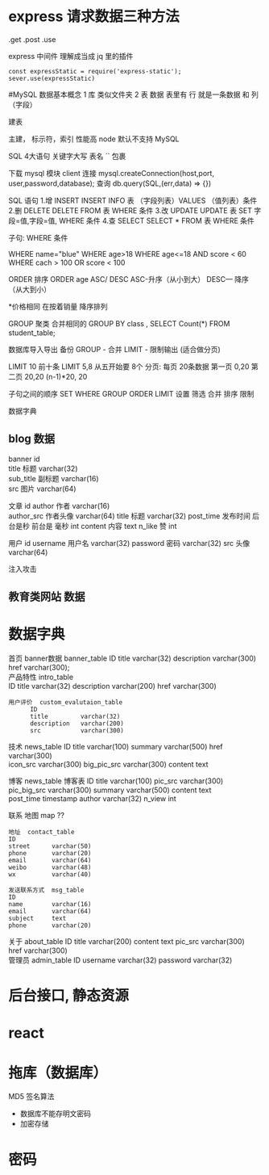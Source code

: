 # express 请求数据三种方法
.get
.post
.use

express 中间件 理解成当成 jq 里的插件
```
const expressStatic = require('express-static');
sever.use(expressStatic)
```

#MySQL
数据基本概念
1 库  类似文件夹
2 表 数据
表里有 行 就是一条数据 和 列 （字段）

建表

主建， 标示符，索引 性能高
node 默认不支持 MySQL

SQL 4大语句 
关键字大写  表名 `` 包裹

下载 mysql 模块 client
连接 mysql.createConnection(host,port, user,password,database);
查询 db.query(SQL,(err,data) => {})

SQL 语句
1.增 INSERT
INSERT INFO 表 （字段列表）VALUES （值列表）条件
2.删 DELETE
DELETE FROM 表 WHERE 条件
3.改 UPDATE
UPDATE 表 SET 字段=值,字段=值, WHERE 条件
4.查 SELECT
SELECT * FROM 表 WHERE 条件

子句:
WHERE 条件

WHERE name="blue"
WHERE age>18
WHERE age<=18 AND score < 60
WHERE cach > 100 OR score < 100

ORDER 排序
ORDER age ASC/ DESC
ASC-升序（从小到大）
DESC— 降序（从大到小）

*价格相同 在按着销量 降序排列

GROUP 聚类 合并相同的
GROUP BY class ,
SELECT Count(*) FROM student_table;

数据库导入导出 备份
 GROUP - 合并
 LIMIT - 限制输出  (适合做分页)

LIMIT 10 前十条
LIMIT 5,8 从五开始要 8个
分页:
每页 20条数据
第一页 0,20
第二页 20,20
(n-1)*20, 20
  
子句之间的顺序 
SET  WHERE GROUP ORDER LIMIT
设置  筛选  合并  排序   限制 
   
数据字典

## blog 数据
banner 
    id    
    title 标题              varchar(32)     
    sub_title 副标题        varchar(16)   
    src 图片                varchar(64)
    
文章
    id
    author 作者             varchar(16)  
    author_src 作者头像      varchar(64)
    title  标题              varchar(32) 
    post_time 发布时间  后台是秒 前台是 毫秒 int
    content 内容             text
    n_like  赞               int
    
    
用户
    id 
    username  用户名        varchar(32)
    password  密码          varchar(32)
    src       头像          varchar(64)   
    
    
注入攻击  

## 教育类网站 数据
# 数据字典
首页
    banner数据 banner_table 
          ID
          title         varchar(32) 
          description  varchar(300)
          href          varchar(300);      
    产品特性  intro_table  
          ID
          title         varchar(32)
          description   varchar(200)
          href          varchar(300)
                 
    用户评价  custom_evalutaion_table
          ID 
          title         varchar(32)
          description   varchar(200)
          src           varchar(300)
          
技术  news_table
      ID
      title     varchar(100)
      summary   varchar(500)
      href      varchar(300)    
      icon_src  varchar(300)
      big_pic_src varchar(300)
      content    text

博客
    news_table 博客表
    ID
    title           varchar(100)
    pic_src         varchar(300)
    pic_big_src     varchar(300)
    summary         varchar(500)
    content         text    
    post_time       timestamp
    author          varchar(32)
    n_view          int
    
  
联系
    地图 map  ??

    地址  contact_table
    ID      
    street      varchar(50)
    phone       varchar(20)
    email       varchar(64)
    weibo       varchar(48)    
    wx          varchar(40)
       
    发送联系方式  msg_table
    ID
    name        varchar(16)
    email       varchar(64)
    subject     text
    phone       varchar(20)
    
      
关于  about_table
    ID
    title       varchar(200)
    content     text
    pic_src     varchar(300)    
    href        varchar(300)    
管理员 admin_table
    ID
    username    varchar(32)
    password    varchar(32)
    
       
# 后台接口, 静态资源


# react 

# 拖库（数据库）
MD5 签名算法
- 数据库不能存明文密码
- 加密存储

# 密码 
